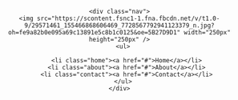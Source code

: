 
<!DOCTYPE html>
<html>
<head>
  <title>GSA</title>
  <link rel="stylesheet" type="text/css" href="styles.css">
</head>


  <header>

    <div class="nav">
    <img src="https://scontent.fsnc1-1.fna.fbcdn.net/v/t1.0-9/29571461_155466868606469_7728567792941123379_n.jpg?oh=fe9a82b0e095a69c13891e5c8b1c0125&oe=5B27D9D1" width="250px" height="250px" />
      <ul>
        
        <li class="home"><a href="#">Home</a></li>
        <li class="about"><a href="#">About</a></li>
        <li class="contact"><a href="#">Contact</a></li>
      </ul>
    </div>
  </header>
  </body>
</html>
